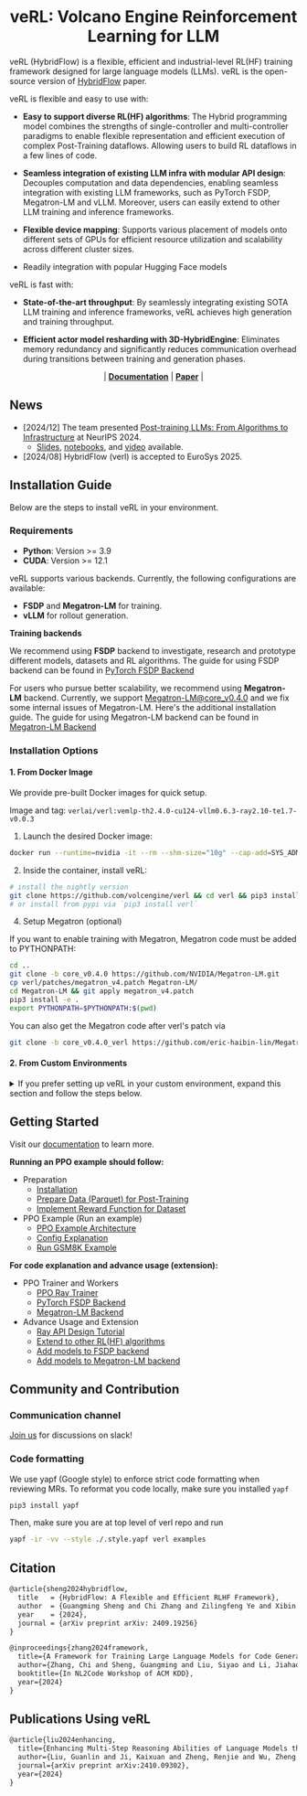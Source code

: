 <h1 style="text-align: center;">veRL: Volcano Engine Reinforcement Learning for LLM</h1>

veRL (HybridFlow) is a flexible, efficient and industrial-level RL(HF) training framework designed for large language models (LLMs). veRL is the open-source version of [HybridFlow](https://arxiv.org/abs/2409.19256v2) paper.

veRL is flexible and easy to use with:

- **Easy to support diverse RL(HF) algorithms**: The Hybrid programming model combines the strengths of single-controller and multi-controller paradigms to enable flexible representation and efficient execution of complex Post-Training dataflows. Allowing users to build RL dataflows in a few lines of code.

- **Seamless integration of existing LLM infra with modular API design**: Decouples computation and data dependencies, enabling seamless integration with existing LLM frameworks, such as PyTorch FSDP, Megatron-LM and vLLM. Moreover, users can easily extend to other LLM training and inference frameworks.

- **Flexible device mapping**: Supports various placement of models onto different sets of GPUs for efficient resource utilization and scalability across different cluster sizes.

- Readily integration with popular Hugging Face models


veRL is fast with:

- **State-of-the-art throughput**: By seamlessly integrating existing SOTA LLM training and inference frameworks, veRL achieves high generation and training throughput.

- **Efficient actor model resharding with 3D-HybridEngine**: Eliminates memory redundancy and significantly reduces communication overhead during transitions between training and generation phases.


<p align="center">
| <a href="https://verl.readthedocs.io/en/latest/index.html"><b>Documentation</b></a> | <a href="https://arxiv.org/abs/2409.19256v2"><b>Paper</b></a> | 
<!-- <a href=""><b>Slides</b></a> | -->
</p>

## News

- [2024/12] The team presented <a href="https://neurips.cc/Expo/Conferences/2024/workshop/100677">Post-training LLMs: From Algorithms to Infrastructure</a> at NeurIPS 2024.
  - [Slides](https://github.com/eric-haibin-lin/verl-data/tree/neurips), [notebooks](https://lightning.ai/eric-haibin-lin/studios/verl-neurips~01je0d1benfjb9grmfjxqahvkn?view=public&section=featured), and [video](https://neurips.cc/Expo/Conferences/2024/workshop/100677) available.
- [2024/08] HybridFlow (verl) is accepted to EuroSys 2025.

## Installation Guide

Below are the steps to install veRL in your environment.

### Requirements
- **Python**: Version >= 3.9
- **CUDA**: Version >= 12.1

veRL supports various backends. Currently, the following configurations are available:
- **FSDP** and **Megatron-LM** for training.
- **vLLM** for rollout generation.

**Training backends**

We recommend using **FSDP** backend to investigate, research and prototype different models, datasets and RL algorithms. The guide for using FSDP backend can be found in [PyTorch FSDP Backend](https://verl.readthedocs.io/en/latest/workers/fsdp_workers.html)

For users who pursue better scalability, we recommend using **Megatron-LM** backend. Currently, we support Megatron-LM@core_v0.4.0 and we fix some internal issues of Megatron-LM. Here's the additional installation guide. The guide for using Megatron-LM backend can be found in [Megatron-LM Backend](https://verl.readthedocs.io/en/latest/workers/megatron_workers.html)

### Installation Options

#### 1. From Docker Image

We provide pre-built Docker images for quick setup.

Image and tag: `verlai/verl:vemlp-th2.4.0-cu124-vllm0.6.3-ray2.10-te1.7-v0.0.3`

1. Launch the desired Docker image:

```bash
docker run --runtime=nvidia -it --rm --shm-size="10g" --cap-add=SYS_ADMIN -v <image:tag> 
```

2.	Inside the container, install veRL:

```bash
# install the nightly version
git clone https://github.com/volcengine/verl && cd verl && pip3 install -e .
# or install from pypi via `pip3 install verl`
```

4. Setup Megatron (optional)

If you want to enable training with Megatron, Megatron code must be added to PYTHONPATH:

```bash
cd ..
git clone -b core_v0.4.0 https://github.com/NVIDIA/Megatron-LM.git
cp verl/patches/megatron_v4.patch Megatron-LM/
cd Megatron-LM && git apply megatron_v4.patch
pip3 install -e .
export PYTHONPATH=$PYTHONPATH:$(pwd)
```

You can also get the Megatron code after verl's patch via
```bash
git clone -b core_v0.4.0_verl https://github.com/eric-haibin-lin/Megatron-LM
```

#### 2. From Custom Environments

<details><summary>If you prefer setting up veRL in your custom environment, expand this section and follow the steps below.</summary>

Using **conda** is recommended for managing dependencies.

1. Create a conda environment:

```bash
conda create -n verl python==3.9
conda activate verl
```

2. Install common dependencies (required for all backends)

```bash
# install torch [or you can skip this step and let vllm to install the correct version for you]
pip3 install torch==2.4.0 torchvision==0.19.0 torchaudio==2.4.0 --index-url https://download.pytorch.org/whl/cu121

# install vllm
pip3 install vllm==0.6.3 # or you can install 0.5.4, 0.4.2 and 0.3.1
pip3 install ray

# flash attention 2
pip3 install flash-attn --no-build-isolation
```

3. Install veRL

```bash
# install the nightly version
git clone https://github.com/volcengine/verl && cd verl && pip3 install -e .
# or install from pypi via `pip3 install verl`
```

4. Setup Megatron (optional)

```bash
# FOR Megatron-LM Backend
# apex
pip3 install -v --disable-pip-version-check --no-cache-dir --no-build-isolation \
         --config-settings "--build-option=--cpp_ext" --config-settings "--build-option=--cuda_ext" \
         git+https://github.com/NVIDIA/apex

# transformer engine
pip3 install git+https://github.com/NVIDIA/TransformerEngine.git@v1.7

# megatron core v0.4.0
cd ..
git clone -b core_v0.4.0 https://github.com/NVIDIA/Megatron-LM.git
cp verl/patches/megatron_v4.patch Megatron-LM/
cd Megatron-LM && git apply megatron_v4.patch
pip3 install -e .
export PYTHONPATH=$PYTHONPATH:$(pwd)
```

</details>

## Getting Started
Visit our [documentation](https://verl.readthedocs.io/en/latest/index.html) to learn more.

**Running an PPO example should follow:**
- Preparation
  - [Installation](https://verl.readthedocs.io/en/latest/preparation/install.html)
  - [Prepare Data (Parquet) for Post-Training](https://verl.readthedocs.io/en/latest/preparation/prepare_data.html)
  - [Implement Reward Function for Dataset](https://verl.readthedocs.io/en/latest/preparation/reward_function.html)
- PPO Example (Run an example)
  - [PPO Example Architecture](https://verl.readthedocs.io/en/latest/examples/ppo_code_architecture.html)
  - [Config Explanation](https://verl.readthedocs.io/en/latest/examples/config.html)
  - [Run GSM8K Example](https://verl.readthedocs.io/en/latest/examples/gsm8k_example.html)

**For code explanation and advance usage (extension):**
- PPO Trainer and Workers
  - [PPO Ray Trainer](https://verl.readthedocs.io/en/latest/workers/ray_trainer.html)
  - [PyTorch FSDP Backend](https://verl.readthedocs.io/en/latest/workers/fsdp_workers.html)
  - [Megatron-LM Backend](https://verl.readthedocs.io/en/latest/index.html)
- Advance Usage and Extension
  - [Ray API Design Tutorial](https://verl.readthedocs.io/en/latest/advance/placement.html)
  - [Extend to other RL(HF) algorithms](https://verl.readthedocs.io/en/latest/advance/dpo_extension.html)
  - [Add models to FSDP backend](https://verl.readthedocs.io/en/latest/advance/fsdp_extension.html)
  - [Add models to Megatron-LM backend](https://verl.readthedocs.io/en/latest/advance/megatron_extension.html)


## Community and Contribution

### Communication channel

[Join us](https://join.slack.com/t/verlgroup/shared_invite/zt-2w5p9o4c3-yy0x2Q56s_VlGLsJ93A6vA) for discussions on slack!

### Code formatting
We use yapf (Google style) to enforce strict code formatting when reviewing MRs. To reformat you code locally, make sure you installed `yapf`
```bash
pip3 install yapf
```
Then, make sure you are at top level of verl repo and run
```bash
yapf -ir -vv --style ./.style.yapf verl examples
```



## Citation

```tex
@article{sheng2024hybridflow,
  title   = {HybridFlow: A Flexible and Efficient RLHF Framework},
  author  = {Guangming Sheng and Chi Zhang and Zilingfeng Ye and Xibin Wu and Wang Zhang and Ru Zhang and Yanghua Peng and Haibin Lin and Chuan Wu},
  year    = {2024},
  journal = {arXiv preprint arXiv: 2409.19256}
}

@inproceedings{zhang2024framework,
  title={A Framework for Training Large Language Models for Code Generation via Proximal Policy Optimization},
  author={Zhang, Chi and Sheng, Guangming and Liu, Siyao and Li, Jiahao and Feng, Ziyuan and Liu, Zherui and Liu, Xin and Jia, Xiaoying and Peng, Yanghua and Lin, Haibin and Wu, Chuan},
  booktitle={In NL2Code Workshop of ACM KDD},
  year={2024}
}
```

## Publications Using veRL

```tex
@article{liu2024enhancing,
  title={Enhancing Multi-Step Reasoning Abilities of Language Models through Direct Q-Function Optimization},
  author={Liu, Guanlin and Ji, Kaixuan and Zheng, Renjie and Wu, Zheng and Dun, Chen and Gu, Quanquan and Yan, Lin},
  journal={arXiv preprint arXiv:2410.09302},
  year={2024}
}
```
